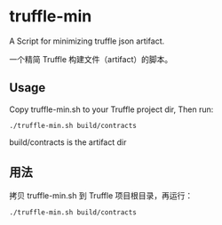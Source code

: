 # truffle-min

A Script for minimizing truffle json artifact.

一个精简 Truffle 构建文件（artifact）的脚本。



## Usage

Copy truffle-min.sh to your Truffle project dir, Then run:

```
./truffle-min.sh build/contracts
```

build/contracts is the artifact dir


## 用法
拷贝  truffle-min.sh 到 Truffle 项目根目录，再运行：

```
./truffle-min.sh build/contracts
```


